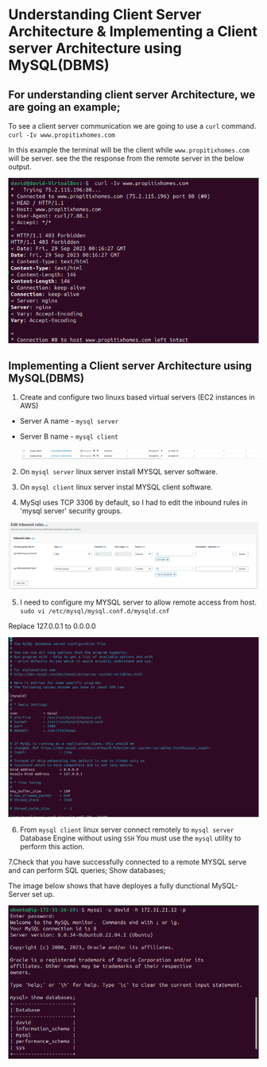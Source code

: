 # Understanding Client Server Architecture & Implementing a Client server Architecture using MySQL(DBMS)


 ## For understanding client server Architecture, we are going an example;

 To see a client server communication we are going to use a `curl` command.
`curl -Iv www.propitixhomes.com`

In this example the terminal will be the client while `www.propitixhomes.com` will be server.
see the the response from the remote server in the below output.

![Alt text](<Images/understanding client server architecture.png>)


## Implementing a Client server Architecture using MySQL(DBMS)

1. Create and configure two linuxs based virtual servers (EC2 instances in AWS)
 - Server A name - `mysql server`
 - Server B name - `mysql client`

   ![Alt text](<Images/Create 2 Ec2.png>)

2. On `mysql server` linux server install MYSQL server software.

3. On `mysql client` linux server instal MYSQL client software.

4. MySql uses TCP 3306 by default, so I had to edit the inbound rules in 'mysql server' security groups.

![Alt text](<Images/MySQL port 3306.png>)

5. I need to configure my MYSQL server to allow remote access from host.
`sudo vi /etc/mysql/mysql.conf.d/mysqld.cnf `

Replace 127.0.0.1 to 0.0.0.0

![Alt text](<Images/Ediit Bind -address.png>)

6. From `mysql client` linux server connect remotely to `mysql server` Database Engine without using `SSH` You must use the `mysql` utility to perform this action.

7.Check that you have successfully connected to a remote MYSQL serve and can perform SQL queries;
Show databases;

The image below shows that have deployes a fully dunctional MySQL-Server set up.

![Alt text](<Images/Implementation of client server architecture.png>)






